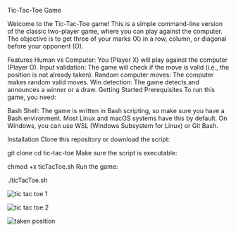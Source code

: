Tic-Tac-Toe Game

Welcome to the Tic-Tac-Toe game! This is a simple command-line version of the classic two-player game, where you can play against the computer. The objective is to get three of your marks (X) in a row, column, or diagonal before your opponent (O).

Features
Human vs Computer: You (Player X) will play against the computer (Player O).
Input validation: The game will check if the move is valid (i.e., the position is not already taken).
Random computer moves: The computer makes random valid moves.
Win detection: The game detects and announces a winner or a draw.
Getting Started
Prerequisites
To run this game, you need:

Bash Shell: The game is written in Bash scripting, so make sure you have a Bash environment. Most Linux and macOS systems have this by default. On Windows, you can use WSL (Windows Subsystem for Linux) or Git Bash.

Installation
Clone this repository or download the script:

git clone <repository-url>
cd tic-tac-toe
Make sure the script is executable:

chmod +x ticTacToe.sh
Run the game:

./ticTacToe.sh




![tic tac toe 1](https://github.com/user-attachments/assets/e977bbaf-9495-4f62-9fd0-40fd2e5039da)



![tic tac toe 2](https://github.com/user-attachments/assets/e2226056-9db3-4835-8aaa-4b53f8a2864d)



![taken position](https://github.com/user-attachments/assets/9552c092-79d7-4afe-9e5d-38b3f90e4cc1)

